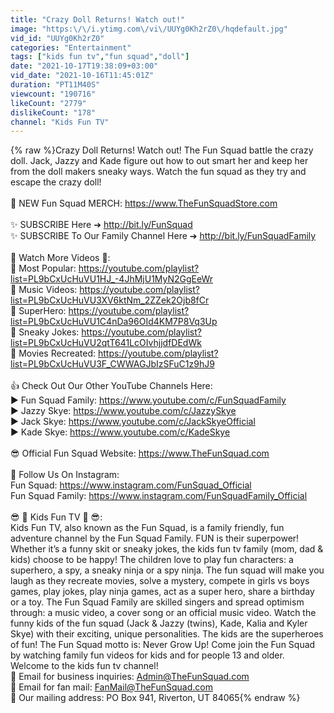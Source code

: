 ```yaml
---
title: "Crazy Doll Returns! Watch out!"
image: "https:\/\/i.ytimg.com\/vi\/UUYg0Kh2rZ0\/hqdefault.jpg"
vid_id: "UUYg0Kh2rZ0"
categories: "Entertainment"
tags: ["kids fun tv","fun squad","doll"]
date: "2021-10-17T19:38:09+03:00"
vid_date: "2021-10-16T11:45:01Z"
duration: "PT11M40S"
viewcount: "190716"
likeCount: "2779"
dislikeCount: "178"
channel: "Kids Fun TV"
---
```

{% raw %}Crazy Doll Returns! Watch out! The Fun Squad battle the crazy doll. Jack, Jazzy and Kade figure out how to out smart her and keep her from the doll makers sneaky ways.  Watch the fun squad as they try and escape the crazy doll!<br /><br />🛒 NEW Fun Squad MERCH:  <a rel="nofollow" target="blank" href="https://www.TheFunSquadStore.com">https://www.TheFunSquadStore.com</a><br /><br />✨ SUBSCRIBE Here ➔  <a rel="nofollow" target="blank" href="http://bit.ly/FunSquad">http://bit.ly/FunSquad</a><br />✨ SUBSCRIBE To Our Family Channel Here ➔  <a rel="nofollow" target="blank" href="http://bit.ly/FunSquadFamily">http://bit.ly/FunSquadFamily</a><br /><br />👀 Watch More Videos 👀:<br />🌟 Most Popular:  <a rel="nofollow" target="blank" href="https://youtube.com/playlist?list=PL9bCxUcHuVU1HJ_-4JhMjU1MyN2GgEeWr">https://youtube.com/playlist?list=PL9bCxUcHuVU1HJ_-4JhMjU1MyN2GgEeWr</a><br />🎵 Music Videos:  <a rel="nofollow" target="blank" href="https://youtube.com/playlist?list=PL9bCxUcHuVU3XV6ktNm_2ZZek2Ojb8fCr">https://youtube.com/playlist?list=PL9bCxUcHuVU3XV6ktNm_2ZZek2Ojb8fCr</a><br />🦸 SuperHero:  <a rel="nofollow" target="blank" href="https://youtube.com/playlist?list=PL9bCxUcHuVU1C4nDa96OId4KM7P8Vq3Up">https://youtube.com/playlist?list=PL9bCxUcHuVU1C4nDa96OId4KM7P8Vq3Up</a><br />🤣 Sneaky Jokes:  <a rel="nofollow" target="blank" href="https://youtube.com/playlist?list=PL9bCxUcHuVU2qtT641LcOIvhjjdfDEdWk">https://youtube.com/playlist?list=PL9bCxUcHuVU2qtT641LcOIvhjjdfDEdWk</a><br />🎥 Movies Recreated:  <a rel="nofollow" target="blank" href="https://youtube.com/playlist?list=PL9bCxUcHuVU3F_CWWAGJbIzSFuC1z9hJ9">https://youtube.com/playlist?list=PL9bCxUcHuVU3F_CWWAGJbIzSFuC1z9hJ9</a><br /><br />👍 Check Out Our Other YouTube Channels Here:<br />► Fun Squad Family: <a rel="nofollow" target="blank" href="https://www.youtube.com/c/FunSquadFamily">https://www.youtube.com/c/FunSquadFamily</a><br />► Jazzy Skye: <a rel="nofollow" target="blank" href="https://www.youtube.com/c/JazzySkye">https://www.youtube.com/c/JazzySkye</a><br />► Jack Skye: <a rel="nofollow" target="blank" href="https://www.youtube.com/c/JackSkyeOfficial">https://www.youtube.com/c/JackSkyeOfficial</a><br />► Kade Skye: <a rel="nofollow" target="blank" href="https://www.youtube.com/c/KadeSkye">https://www.youtube.com/c/KadeSkye</a><br /><br />😎 Official Fun Squad Website:  <a rel="nofollow" target="blank" href="https://www.TheFunSquad.com">https://www.TheFunSquad.com</a><br /><br />📱 Follow Us On Instagram:<br />Fun Squad: <a rel="nofollow" target="blank" href="https://www.instagram.com/FunSquad_Official">https://www.instagram.com/FunSquad_Official</a><br />Fun Squad Family: <a rel="nofollow" target="blank" href="https://www.instagram.com/FunSquadFamily_Official">https://www.instagram.com/FunSquadFamily_Official</a><br /><br />😎 🤩 Kids Fun TV 🤩 😎:<br />Kids Fun TV, also known as the Fun Squad, is a family friendly, fun adventure channel by the Fun Squad Family. FUN is their superpower! Whether it’s a funny skit or sneaky jokes, the kids fun tv family (mom, dad &amp; kids) choose to be happy! The children love to play fun characters: a superhero, a spy, a sneaky ninja or a spy ninja. The fun squad will make you laugh as they recreate movies, solve a mystery, compete in girls vs boys games, play jokes, play ninja games, act as a super hero, share a birthday or a toy. The Fun Squad Family are skilled singers and spread optimism through: a music video, a cover song or an official music video. Watch the funny kids of the fun squad (Jack &amp; Jazzy (twins), Kade, Kalia and Kyler Skye) with their exciting, unique personalities. The kids are the superheroes of fun! The Fun Squad motto is: Never Grow Up! Come join the Fun Squad by watching family fun videos for kids and for people 13 and older. Welcome to the kids fun tv channel!<br />📧 Email for business inquiries:  Admin@TheFunSquad.com<br />📧 Email for fan mail:  FanMail@TheFunSquad.com<br />📧 Our mailing address:  PO Box 941, Riverton, UT 84065{% endraw %}
